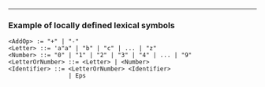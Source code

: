 
---

### Example of locally defined lexical symbols

```bnf
<AddOp> := "+" | "-"
<Letter> ::= 'a"a" | "b" | "c" | ... | "z"
<Number> ::= "0" | "1" | "2" | "3" | "4" | ... | "9"
<LetterOrNumber> ::= <Letter> | <Number>
<Identifier> ::= <LetterOrNumber> <Identifier>
                 | Eps
```
